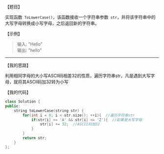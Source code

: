 【题目】

实现函数` ToLowerCase()`，该函数接收一个字符串参数` str`，并将该字符串中的大写字母转换成小写字母，之后返回新的字符串。

【示例】

> 输入: "Hello"  
> 输出: "hello"

---

【我的思路】

利用相同字母的大小写ASCII码相差32的性质，遍历字符串str，凡是遇到大写字母，就将其ASCII码加32转为小写

【我的代码】

```c++
class Solution {
public:
    string toLowerCase(string str) {
        for(int i = 0; i < str.size(); ++i){  //遍历字符串str
            if(str[i] >= 'A' && str[i] <= 'Z'){  //如果是大写字母
                str[i] += 32;  //ASCII码加32
            }
        }
        return str;
    }
};
```

